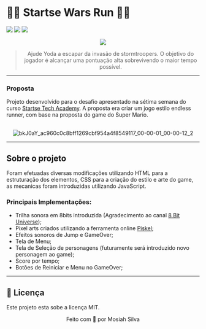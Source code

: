 # 🌠🚀 Startse Wars Run 🌠🚀
<img src="https://img.shields.io/badge/JavaScript-323330?style=for-the-badge&logo=javascript&logoColor=F7DF1E"> <img src="https://img.shields.io/badge/HTML5-323330?style=for-the-badge&logo=html5&logoColor=orange"> <img src="https://img.shields.io/badge/CSS3-323330?style=for-the-badge&logo=css3&logoColor=blue">

<div align="center">
<img src="https://user-images.githubusercontent.com/100864562/175834636-19d68133-7b52-4614-9cd7-57177aa13664.gif" />

> Ajude Yoda a escapar da invasão de stormtroopers. O objetivo do jogador é alcançar uma pontuação alta sobrevivendo o maior tempo possível.

</div>
 
---
<h3>Proposta</h3>
Projeto desenvolvido para o desafio apresentado na sétima semana do curso  <a href="https://www.startse.com/techacademy/">Startse Tech Academy</a>. A proposta era criar um jogo estilo endless runner, com base na proposta do game do Super Mario.


<div align="center"><br>
 
![bkJ0aY_ac960c0c8bff1269cbf954a4f8549117_00-00-01_00-00-12_2](https://user-images.githubusercontent.com/100864562/175834773-f0f3ff29-3a25-4cfc-a525-7226870b22a2.gif)
 
</div>

---
<h2>Sobre o projeto</h2>
Foram efetuadas diversas modificações utilizando HTML para a estruturação dos elementos, CSS para a criação do estilo e arte do game, as mecanicas foram introduzidas utilizando JavaScript.
<h3>Principais Implementações:</h3>
<ul>
<li>Trilha sonora em 8bits introduzida (Agradecimento ao canal <a href="https://www.youtube.com/c/8BitUniverse">8 Bit Universe</a>);</li>
<li> Pixel arts criados utilizando a ferramenta online <a href="https://piskelapp.com/">Piskel</a>;</li>
<li> Efeitos sonoros de Jump e GameOver;</li>
<li> Tela de Menu;</li>
<li> Tela de Seleção de personagens (futuramente será introduzido novo personagem ao game);</li>
<li> Score por tempo;</li>
<li> Botões de Reiniciar e Menu no GameOver;</li>
</ul>


---
<h2>📝 Licença</h2>

Este projeto esta sobe a licença MIT.

<p align="center">Feito com 🖤 por Mosiah Silva</p>
